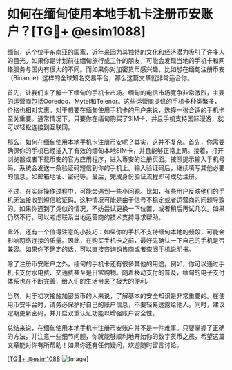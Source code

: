 # 如何在缅甸使用本地手机卡注册币安账户？[[TG💪+ @esim1088](https://t.me/s/esim1088)]

缅甸，这个位于东南亚的国家，近年来因为其独特的文化和经济潜力吸引了许多人的目光。如果你是计划前往缅甸旅行或工作的朋友，可能会发现当地的手机卡和网络服务与国内有很大的不同。而如果你对加密货币感兴趣，比如想在缅甸注册币安（Binance）这样的全球知名交易平台，那么这篇文章就非常适合你。

首先，让我们来了解一下缅甸的手机卡市场。缅甸的电信市场竞争非常激烈，主要的运营商包括Ooredoo、Mytel和Telenor。这些运营商提供的手机卡种类繁多，价格也相对实惠。对于想要在缅甸使用手机卡的用户来说，选择一张合适的手机卡至关重要。通常情况下，只要你在缅甸购买了SIM卡，并且手机支持国际漫游，就可以轻松连接到互联网。

那么，如何在缅甸使用本地手机卡注册币安呢？其实，这并不复杂。首先，你需要确保你的手机已经插入了有效的缅甸本地SIM卡，并且能够正常上网。接着，打开浏览器或者下载币安的官方应用程序，进入币安的注册页面。按照提示输入手机号码，系统会发送一条验证码短信到你的手机上。输入验证码后，继续填写其他必要的信息，如邮箱地址、密码等。最后，完成身份验证流程即可成功注册。

不过，在实际操作过程中，可能会遇到一些小问题。比如，有些用户反映他们的手机无法接收到短信验证码。这种情况可能是由于信号不稳定或者运营商的问题导致的。如果你遇到了类似的情况，不妨尝试更换一下位置，或者稍后再试几次。如果仍然不行，可以考虑联系当地运营商的技术支持寻求帮助。

此外，还有一个值得注意的小技巧：如果你的手机不支持缅甸本地的频段，可能会影响网络连接的质量。因此，在购买手机卡之前，最好先确认一下自己的手机是否兼容。如果你不确定的话，可以直接咨询销售商或者查阅手机说明书。

除了注册币安账户之外，缅甸的手机卡还有很多其他的用途。例如，你可以通过手机卡支付水电费、交通费甚至是日常购物。随着移动支付的普及，缅甸的电子支付体系也在不断完善，给人们的生活带来了极大的便利。

当然，对于初次接触加密货币的人来说，了解基本的安全知识是非常重要的。在使用币安平台时，请务必保护好自己的账户信息，不要轻易透露给他人。同时，建议定期更新密码，并开启双重认证功能以增强账户安全性。

总结来说，在缅甸使用本地手机卡注册币安账户并不是一件难事。只要掌握了正确的方法，并注意一些细节问题，你就能够顺利地开始你的数字货币之旅。希望这篇文章能对你有所帮助！如果你还有任何疑问，欢迎随时留言讨论。

[[TG💪+ @esim1088](https://t.me/s/esim1088) ![Image](https://i.postimg.cc/4NQfJmqS/Snipaste-2025-05-13-00-14-12.png)]